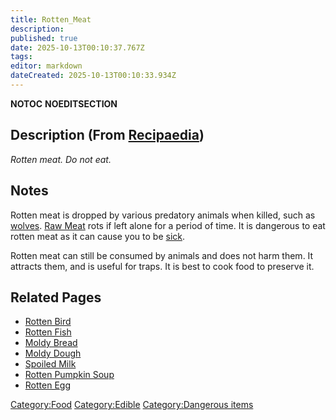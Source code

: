 ```yaml
---
title: Rotten_Meat
description: 
published: true
date: 2025-10-13T00:10:37.767Z
tags: 
editor: markdown
dateCreated: 2025-10-13T00:10:33.934Z
---
```


__NOTOC__ __NOEDITSECTION__

## Description (From [Recipaedia](Recipaedia "wikilink"))

*Rotten meat. Do not eat.*

## Notes

Rotten meat is dropped by various predatory animals when killed, such as
[wolves](Wolf "wikilink"). [Raw Meat](Raw_Meat "wikilink") rots if left
alone for a period of time. It is dangerous to eat rotten meat as it can
cause you to be [sick](Sickness "wikilink").

Rotten meat can still be consumed by animals and does not harm them. It
attracts them, and is useful for traps. It is best to cook food to
preserve it.

## Related Pages

  - [Rotten Bird](Rotten_Bird "wikilink")
  - [Rotten Fish](Rotten_Fish "wikilink")
  - [Moldy Bread](Moldy_Bread "wikilink")
  - [Moldy Dough](Moldy_Dough "wikilink")
  - [Spoiled Milk](Spoiled_Milk "wikilink")
  - [Rotten Pumpkin Soup](Rotten_Pumpkin_Soup "wikilink")
  - [Rotten Egg](Rotten_Egg "wikilink")

[Category:Food](Category:Food "wikilink")
[Category:Edible](Category:Edible "wikilink") [Category:Dangerous
items](Category:Dangerous_items "wikilink")